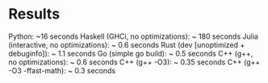 # Results

Python: ~16 seconds
Haskell (GHCi, no optimizations): ~ 180 seconds
Julia (interactive, no optimizations): ~ 0.6 seconds
Rust (dev [unoptimized + debuginfo]): ~ 1.1 seconds
Go (simple go build): ~ 0.5 seconds
C++ (g++, no optimizations): ~ 0.6 seconds
C++ (g++ -O3): ~ 0.35 seconds
C++ (g++ -O3 -ffast-math): ~ 0.3 seconds

